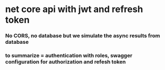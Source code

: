 ﻿# net core api with jwt and refresh token

### No CORS, no database but we simulate the async results from database
### to summarize = authentication with roles, swagger configuration for authorization and refesh token 